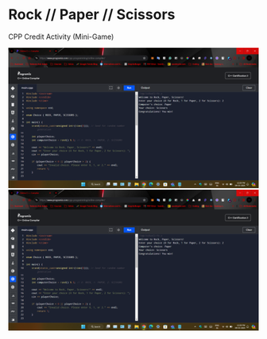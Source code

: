 # Rock // Paper // Scissors
 CPP Credit Activity (Mini-Game)

![Win!](https://github.com/sms03/Rock-Paper-Scissors/blob/main/Screenshot%20(14).png "Win")
![Lose!](https://github.com/sms03/Rock-Paper-Scissors/blob/main/Screenshot%20(14).png "Lose")
